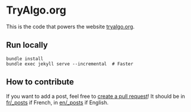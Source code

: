 # TryAlgo.org

This is the code that powers the website [tryalgo.org](http://tryalgo.org).

## Run locally

    bundle install
    bundle exec jekyll serve --incremental  # Faster

## How to contribute

If you want to add a post, feel free to [create a pull request](https://github.com/jilljenn/tryalgo.org/pulls)!
It should be in [fr/_posts](fr/_posts/) if French, in [en/_posts](en/_posts/) if English.
